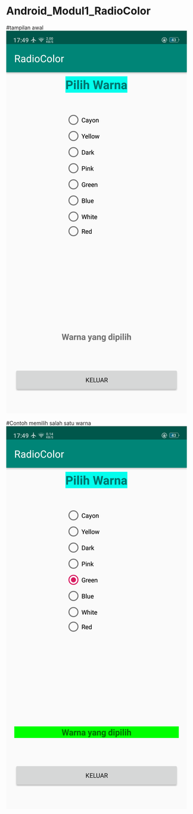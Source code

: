 # Android_Modul1_RadioColor
#tampilan awal
![alt text](https://github.com/finda15/Android_Modul1_RadioColor/blob/master/ScreenShots_RadioColor/RadioColor1.png?raw=true)

#Contoh memilih salah satu warna
![alt text](https://github.com/finda15/Android_Modul1_RadioColor/blob/master/ScreenShots_RadioColor/RadioColor2.png?raw=true)
